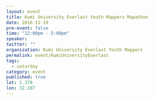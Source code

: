 ```yaml
---
layout: event
title: Kumi University Everlast Youth Mappers Mapathon
date: 2016-11-19
pre-event: false
time: "12:00pm - 5:00pm"
speaker: 
twitter: ""
organization: Kumi University Everlast Youth Mappers 
permalink: event/KumiUniversityEverlast
tags: 
  - saturday
category: event
published: true
lat: 1.378
lon: 32.287
---
```

